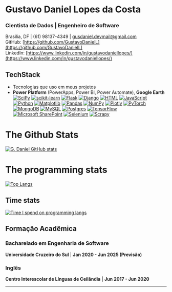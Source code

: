 # Gustavo Daniel Lopes da Costa
### Cientista de Dados | Engenheiro de Software  
Brasília, DF | (61) 98137-4349 | gusdaniel.devmail@gmail.com  
GitHub: [https://github.com/GustavoDanielL](https://github.com/GustavoDanielL)  
LinkedIn: [https://www.linkedin.com/in/gustavodaniellopes/](https://www.linkedin.com/in/gustavodaniellopes/)


## TechStack
- Tecnologias que uso em meus projetos
- **Power Platform** (PowerApps, Power BI, Power Automate), **Google Earth**
[![SciPy](https://img.shields.io/badge/SciPy-%230C55A5.svg?style=for-the-badge&logo=scipy&logoColor=%white)](#)
[![scikit-learn](https://img.shields.io/badge/scikit--learn-%23F7931E.svg?style=for-the-badge&logo=scikit-learn&logoColor=white)](#)
[![Flask](https://img.shields.io/badge/flask-%23000.svg?style=for-the-badge&logo=flask&logoColor=white)](#)
[![Django](https://img.shields.io/badge/django-%23092E20.svg?style=for-the-badge&logo=django&logoColor=white)](#)
[![HTML](https://img.shields.io/badge/HTML-%23E34F26.svg?logo=html5&logoColor=white)](#)
[![JavaScript](https://img.shields.io/badge/JavaScript-F7DF1E?logo=javascript&logoColor=000)](#)
[![Python](https://img.shields.io/badge/Python-3776AB?logo=python&logoColor=fff)](#)
[![Matplotlib](https://img.shields.io/badge/Matplotlib-%23ffffff.svg?style=for-the-badge&logo=Matplotlib&logoColor=black)](#)
[![Pandas](https://img.shields.io/badge/Pandas-150458?logo=pandas&logoColor=fff)](#)
[![NumPy](https://img.shields.io/badge/NumPy-4DABCF?logo=numpy&logoColor=fff)](#)
[![Plotly](https://img.shields.io/badge/Plotly-%233F4F75.svg?style=for-the-badge&logo=plotly&logoColor=white)](#)
[![PyTorch](https://img.shields.io/badge/PyTorch-%23EE4C2C.svg?style=for-the-badge&logo=PyTorch&logoColor=white)](#)
[![MongoDB](https://img.shields.io/badge/MongoDB-%234ea94b.svg?logo=mongodb&logoColor=white)](#)
[![MySQL](https://img.shields.io/badge/MySQL-4479A1?logo=mysql&logoColor=fff)](#)
[![Postgres](https://img.shields.io/badge/Postgres-%23316192.svg?logo=postgresql&logoColor=white)](#)
[![TensorFlow](https://img.shields.io/badge/TensorFlow-%23FF6F00.svg?style=for-the-badge&logo=TensorFlow&logoColor=white)](#)
[![Microsoft SharePoint ](https://img.shields.io/badge/Microsoft_SharePoint-0078D4?style=for-the-badge&logo=microsoft-sharepoint&logoColor=white)](#)
[![Selenium](https://img.shields.io/badge/-selenium-%43B02A?style=for-the-badge&logo=selenium&logoColor=white)](#)
[![Scrapy](https://img.shields.io/badge/scrapy-%2360a839.svg?style=for-the-badge&logo=scrapy&logoColor=d1d2d3)](#)

# The Github Stats
[![G. Daniel GitHub stats](https://github-readme-stats.vercel.app/api?username=GustavoDanielL&theme=transparent&show_icons=true&show=prs_merged,prs_merged_percentage)](https://github.com/GustavoDanielL/)
# The programming stats
[![Top Langs](https://github-readme-stats.vercel.app/api/top-langs/?username=GustavoDanielL&langs_count=6&layout=compact&theme=transparent)](https://github.com/GustavoDanielL/)
## Time stats
[![Time I spend on programming langs](https://github-readme-stats.vercel.app/api/wakatime?username=GustavoDanielL&theme=transparent)](https://github.com/GustavoDanielL)



## Formação Acadêmica

### **Bacharelado em Engenharia de Software**  
**Universidade Cruzeiro do Sul** | **Jan 2020 - Jun 2025 (Previsão)**

### **Inglês**  
**Centro Interescolar de Línguas de Ceilândia** | **Jun 2017 - Jun 2020**

---


